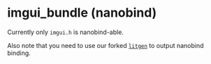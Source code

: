 # imgui_bundle (nanobind)

Currently only `imgui.h` is nanobind-able.

Also note that you need to use our forked [`litgen`](https://github.com/davidlatwe/litgen) to output nanobind binding.
